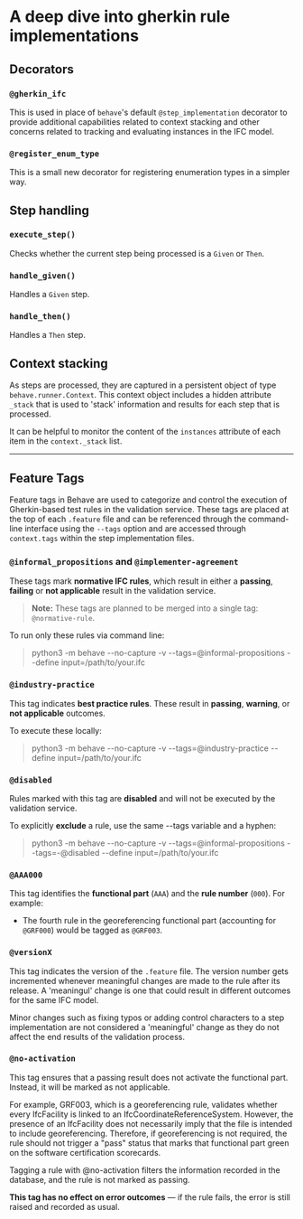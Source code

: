 # A deep dive into gherkin rule implementations

## Decorators

### `@gherkin_ifc`

This is used in place of `behave`'s default `@step_implementation` decorator
to provide additional capabilities related to context stacking and other concerns
related to tracking and evaluating instances in the IFC model.

### `@register_enum_type`

This is a small new decorator for registering enumeration types in a simpler way.

## Step handling

### `execute_step()`

Checks whether the current step being processed is a `Given` or `Then`.

### `handle_given()`

Handles a `Given` step.

### `handle_then()`

Handles a `Then` step.

## Context stacking

As steps are processed, they are captured in a persistent object of type `behave.runner.Context`.
This context object includes a hidden attribute `_stack` that is used to 'stack' information
and results for each step that is processed.

It can be helpful to monitor the content of the `instances` attribute of each item in the 
`context._stack` list.

---

## Feature Tags

Feature tags in Behave are used to categorize and control the execution of Gherkin-based test rules in the validation service. These tags are placed at the top of each `.feature` file and can be referenced through the command-line interface using the `--tags` option and are accessed through `context.tags` within the step implementation files.

### `@informal_propositions` and `@implementer-agreement`

These tags mark **normative IFC rules**, which result in either a **passing**, **failing** or **not applicable** result in the validation service.

> **Note:** These tags are planned to be merged into a single tag: `@normative-rule`.

To run only these rules via command line:

> python3 -m behave --no-capture -v --tags=@informal-propositions --define input=/path/to/your.ifc

### `@industry-practice`

This tag indicates **best practice rules**. These result in **passing**, **warning**, or **not applicable** outcomes.

To execute these locally:
> python3 -m behave --no-capture -v --tags=@industry-practice --define input=/path/to/your.ifc

### `@disabled`

Rules marked with this tag are **disabled** and will not be executed by the validation service.

To explicitly **exclude** a rule, use the same --tags variable and a hyphen:
> python3 -m behave --no-capture -v --tags=@informal-propositions --tags=-@disabled --define input=/path/to/your.ifc



### `@AAA000`

This tag identifies the **functional part** (`AAA`) and the **rule number** (`000`). For example:

- The fourth rule in the georeferencing functional part (accounting for `@GRF000`) would be tagged as `@GRF003`.


### `@versionX`

This tag indicates the version of the `.feature` file.
The version number gets incremented whenever meaningful changes are made to the rule after its release.
A 'meaningul' change is one that could result in different outcomes for the same IFC model.

Minor changes such as fixing typos or adding control characters to a step implementation
are not considered a 'meaningful' change as they do not affect the end results of the validation process.


### `@no-activation`

This tag ensures that a passing result does not activate the functional part. Instead, it will be marked as not applicable.

For example, GRF003, which is a georeferencing rule, validates whether every IfcFacility is linked to an IfcCoordinateReferenceSystem. However, the presence of an IfcFacility does not necessarily imply that the file is intended to include georeferencing. Therefore, if georeferencing is not required, the rule should not trigger a "pass" status that marks that functional part green on the software certification scorecards.

Tagging a rule with @no-activation filters the information recorded in the database, and the rule is not marked as passing. 

**This tag has no effect on error outcomes** — if the rule fails, the error is still raised and recorded as usual.
